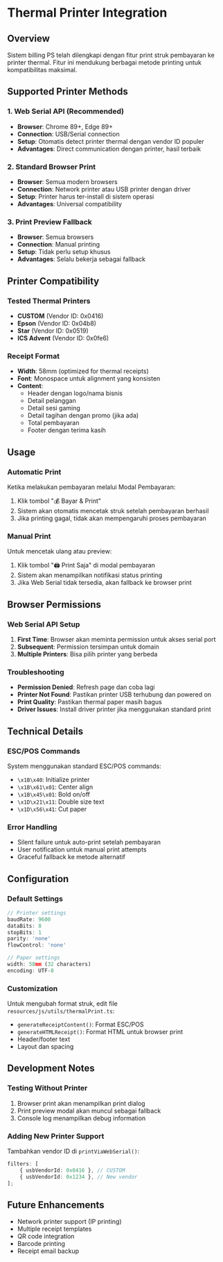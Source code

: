 # Thermal Printer Integration

## Overview

Sistem billing PS telah dilengkapi dengan fitur print struk pembayaran ke printer thermal. Fitur ini mendukung berbagai metode printing untuk kompatibilitas maksimal.

## Supported Printer Methods

### 1. Web Serial API (Recommended)

- **Browser**: Chrome 89+, Edge 89+
- **Connection**: USB/Serial connection
- **Setup**: Otomatis detect printer thermal dengan vendor ID populer
- **Advantages**: Direct communication dengan printer, hasil terbaik

### 2. Standard Browser Print

- **Browser**: Semua modern browsers
- **Connection**: Network printer atau USB printer dengan driver
- **Setup**: Printer harus ter-install di sistem operasi
- **Advantages**: Universal compatibility

### 3. Print Preview Fallback

- **Browser**: Semua browsers
- **Connection**: Manual printing
- **Setup**: Tidak perlu setup khusus
- **Advantages**: Selalu bekerja sebagai fallback

## Printer Compatibility

### Tested Thermal Printers

- **CUSTOM** (Vendor ID: 0x0416)
- **Epson** (Vendor ID: 0x04b8)
- **Star** (Vendor ID: 0x0519)
- **ICS Advent** (Vendor ID: 0x0fe6)

### Receipt Format

- **Width**: 58mm (optimized for thermal receipts)
- **Font**: Monospace untuk alignment yang konsisten
- **Content**:
    - Header dengan logo/nama bisnis
    - Detail pelanggan
    - Detail sesi gaming
    - Detail tagihan dengan promo (jika ada)
    - Total pembayaran
    - Footer dengan terima kasih

## Usage

### Automatic Print

Ketika melakukan pembayaran melalui Modal Pembayaran:

1. Klik tombol "💰 Bayar & Print"
2. Sistem akan otomatis mencetak struk setelah pembayaran berhasil
3. Jika printing gagal, tidak akan mempengaruhi proses pembayaran

### Manual Print

Untuk mencetak ulang atau preview:

1. Klik tombol "🖨️ Print Saja" di modal pembayaran
2. Sistem akan menampilkan notifikasi status printing
3. Jika Web Serial tidak tersedia, akan fallback ke browser print

## Browser Permissions

### Web Serial API Setup

1. **First Time**: Browser akan meminta permission untuk akses serial port
2. **Subsequent**: Permission tersimpan untuk domain
3. **Multiple Printers**: Bisa pilih printer yang berbeda

### Troubleshooting

- **Permission Denied**: Refresh page dan coba lagi
- **Printer Not Found**: Pastikan printer USB terhubung dan powered on
- **Print Quality**: Pastikan thermal paper masih bagus
- **Driver Issues**: Install driver printer jika menggunakan standard print

## Technical Details

### ESC/POS Commands

System menggunakan standard ESC/POS commands:

- `\x1B\x40`: Initialize printer
- `\x1B\x61\x01`: Center align
- `\x1B\x45\x01`: Bold on/off
- `\x1D\x21\x11`: Double size text
- `\x1D\x56\x41`: Cut paper

### Error Handling

- Silent failure untuk auto-print setelah pembayaran
- User notification untuk manual print attempts
- Graceful fallback ke metode alternatif

## Configuration

### Default Settings

```typescript
// Printer settings
baudRate: 9600
dataBits: 8
stopBits: 1
parity: 'none'
flowControl: 'none'

// Paper settings
width: 58mm (32 characters)
encoding: UTF-8
```

### Customization

Untuk mengubah format struk, edit file `resources/js/utils/thermalPrint.ts`:

- `generateReceiptContent()`: Format ESC/POS
- `generateHTMLReceipt()`: Format HTML untuk browser print
- Header/footer text
- Layout dan spacing

## Development Notes

### Testing Without Printer

1. Browser print akan menampilkan print dialog
2. Print preview modal akan muncul sebagai fallback
3. Console log menampilkan debug information

### Adding New Printer Support

Tambahkan vendor ID di `printViaWebSerial()`:

```typescript
filters: [
    { usbVendorId: 0x0416 }, // CUSTOM
    { usbVendorId: 0x1234 }, // New vendor
];
```

## Future Enhancements

- Network printer support (IP printing)
- Multiple receipt templates
- QR code integration
- Barcode printing
- Receipt email backup
